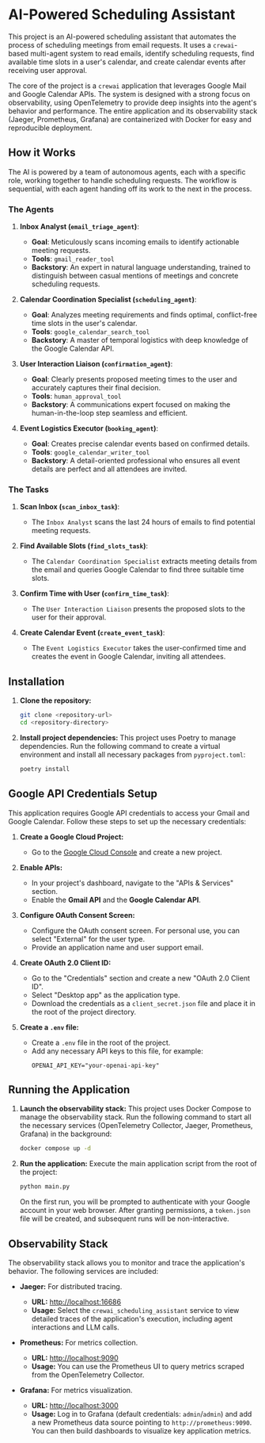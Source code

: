 # AI-Powered Scheduling Assistant

This project is an AI-powered scheduling assistant that automates the process of scheduling meetings from email requests. It uses a `crewai`-based multi-agent system to read emails, identify scheduling requests, find available time slots in a user's calendar, and create calendar events after receiving user approval.

The core of the project is a `crewai` application that leverages Google Mail and Google Calendar APIs. The system is designed with a strong focus on observability, using OpenTelemetry to provide deep insights into the agent's behavior and performance. The entire application and its observability stack (Jaeger, Prometheus, Grafana) are containerized with Docker for easy and reproducible deployment.

## How it Works

The AI is powered by a team of autonomous agents, each with a specific role, working together to handle scheduling requests. The workflow is sequential, with each agent handing off its work to the next in the process.

### The Agents

1.  **Inbox Analyst (`email_triage_agent`)**:
    -   **Goal**: Meticulously scans incoming emails to identify actionable meeting requests.
    -   **Tools**: `gmail_reader_tool`
    -   **Backstory**: An expert in natural language understanding, trained to distinguish between casual mentions of meetings and concrete scheduling requests.

2.  **Calendar Coordination Specialist (`scheduling_agent`)**:
    -   **Goal**: Analyzes meeting requirements and finds optimal, conflict-free time slots in the user's calendar.
    -   **Tools**: `google_calendar_search_tool`
    -   **Backstory**: A master of temporal logistics with deep knowledge of the Google Calendar API.

3.  **User Interaction Liaison (`confirmation_agent`)**:
    -   **Goal**: Clearly presents proposed meeting times to the user and accurately captures their final decision.
    -   **Tools**: `human_approval_tool`
    -   **Backstory**: A communications expert focused on making the human-in-the-loop step seamless and efficient.

4.  **Event Logistics Executor (`booking_agent`)**:
    -   **Goal**: Creates precise calendar events based on confirmed details.
    -   **Tools**: `google_calendar_writer_tool`
    -   **Backstory**: A detail-oriented professional who ensures all event details are perfect and all attendees are invited.

### The Tasks

1.  **Scan Inbox (`scan_inbox_task`)**:
    -   The `Inbox Analyst` scans the last 24 hours of emails to find potential meeting requests.

2.  **Find Available Slots (`find_slots_task`)**:
    -   The `Calendar Coordination Specialist` extracts meeting details from the email and queries Google Calendar to find three suitable time slots.

3.  **Confirm Time with User (`confirm_time_task`)**:
    -   The `User Interaction Liaison` presents the proposed slots to the user for their approval.

4.  **Create Calendar Event (`create_event_task`)**:
    -   The `Event Logistics Executor` takes the user-confirmed time and creates the event in Google Calendar, inviting all attendees.

## Installation

1.  **Clone the repository:**
    ```bash
    git clone <repository-url>
    cd <repository-directory>
    ```

2.  **Install project dependencies:**
    This project uses Poetry to manage dependencies. Run the following command to create a virtual environment and install all necessary packages from `pyproject.toml`:
    ```bash
    poetry install
    ```

## Google API Credentials Setup

This application requires Google API credentials to access your Gmail and Google Calendar. Follow these steps to set up the necessary credentials:

1.  **Create a Google Cloud Project:**
    - Go to the [Google Cloud Console](https://console.cloud.google.com/) and create a new project.

2.  **Enable APIs:**
    - In your project's dashboard, navigate to the "APIs & Services" section.
    - Enable the **Gmail API** and the **Google Calendar API**.

3.  **Configure OAuth Consent Screen:**
    - Configure the OAuth consent screen. For personal use, you can select "External" for the user type.
    - Provide an application name and user support email.

4.  **Create OAuth 2.0 Client ID:**
    - Go to the "Credentials" section and create a new "OAuth 2.0 Client ID".
    - Select "Desktop app" as the application type.
    - Download the credentials as a `client_secret.json` file and place it in the root of the project directory.

5.  **Create a `.env` file:**
    - Create a `.env` file in the root of the project.
    - Add any necessary API keys to this file, for example:
      ```
      OPENAI_API_KEY="your-openai-api-key"
      ```

## Running the Application

1.  **Launch the observability stack:**
    This project uses Docker Compose to manage the observability stack. Run the following command to start all the necessary services (OpenTelemetry Collector, Jaeger, Prometheus, Grafana) in the background:
    ```bash
    docker compose up -d
    ```

2.  **Run the application:**
    Execute the main application script from the root of the project:
    ```bash
    python main.py
    ```
    On the first run, you will be prompted to authenticate with your Google account in your web browser. After granting permissions, a `token.json` file will be created, and subsequent runs will be non-interactive.

## Observability Stack

The observability stack allows you to monitor and trace the application's behavior. The following services are included:

-   **Jaeger:** For distributed tracing.
    -   **URL:** [http://localhost:16686](http://localhost:16686)
    -   **Usage:** Select the `crewai_scheduling_assistant` service to view detailed traces of the application's execution, including agent interactions and LLM calls.

-   **Prometheus:** For metrics collection.
    -   **URL:** [http://localhost:9090](http://localhost:9090)
    -   **Usage:** You can use the Prometheus UI to query metrics scraped from the OpenTelemetry Collector.

-   **Grafana:** For metrics visualization.
    -   **URL:** [http://localhost:3000](http://localhost:3000)
    -   **Usage:** Log in to Grafana (default credentials: `admin`/`admin`) and add a new Prometheus data source pointing to `http://prometheus:9090`. You can then build dashboards to visualize key application metrics.
